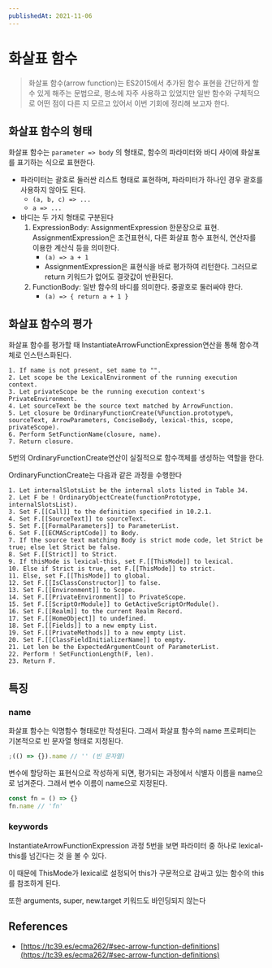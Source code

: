 ```yaml
---
publishedAt: 2021-11-06
---
```


# 화살표 함수

> 화살표 함수(arrow function)는 ES2015에서 추가된 함수 표현을 간단하게 할 수 있게 해주는 문법으로, 평소에 자주 사용하고 있었지만 일반 함수와 구체적으로 어떤 점이 다른 지 모르고 있어서 이번 기회에 정리해 보고자 한다.

## 화살표 함수의 형태

화살표 함수는 `parameter => body` 의 형태로, 함수의 파라미터와 바디 사이에 화살표를 표기하는 식으로 표현한다.

- 파라미터는 괄호로 둘러싼 리스트 형태로 표현하며, 파라미터가 하나인 경우 괄호를 사용하지 않아도 된다.
  - `(a, b, c) => ...`
  - `a => ...`
- 바디는 두 가지 형태로 구분된다
  1. ExpressionBody: AssignmentExpression 한문장으로 표현.
     AssignmentExpression은 조건표현식, 다른 화살표 함수 표현식, 연산자를 이용한 계산식 등을 의미한다.
     - `(a) => a + 1`
     - AssignmentExpression은 표현식을 바로 평가하여 리턴한다. 그러므로 return 키워드가 없어도 결괏값이 반환된다.
  2. FunctionBody: 일반 함수의 바디를 의미한다. 중괄호로 둘러싸야 한다.
     - `(a) => { return a + 1 }`

## 화살표 함수의 평가

화살표 함수를 평가할 때 InstantiateArrowFunctionExpression연산을 통해 함수객체로 인스턴스화된다.

```
1. If name is not present, set name to "".
2. Let scope be the LexicalEnvironment of the running execution context.
3. Let privateScope be the running execution context's PrivateEnvironment.
4. Let sourceText be the source text matched by ArrowFunction.
5. Let closure be OrdinaryFunctionCreate(%Function.prototype%, sourceText, ArrowParameters, ConciseBody, lexical-this, scope, privateScope).
6. Perform SetFunctionName(closure, name).
7. Return closure.
```

5번의 OrdinaryFunctionCreate연산이 실질적으로 함수객체를 생성하는 역할을 한다.

OrdinaryFunctionCreate는 다음과 같은 과정을 수행한다

```
1. Let internalSlotsList be the internal slots listed in Table 34.
2. Let F be ! OrdinaryObjectCreate(functionPrototype, internalSlotsList).
3. Set F.[[Call]] to the definition specified in 10.2.1.
4. Set F.[[SourceText]] to sourceText.
5. Set F.[[FormalParameters]] to ParameterList.
6. Set F.[[ECMAScriptCode]] to Body.
7. If the source text matching Body is strict mode code, let Strict be true; else let Strict be false.
8. Set F.[[Strict]] to Strict.
9. If thisMode is lexical-this, set F.[[ThisMode]] to lexical.
10. Else if Strict is true, set F.[[ThisMode]] to strict.
11. Else, set F.[[ThisMode]] to global.
12. Set F.[[IsClassConstructor]] to false.
13. Set F.[[Environment]] to Scope.
14. Set F.[[PrivateEnvironment]] to PrivateScope.
15. Set F.[[ScriptOrModule]] to GetActiveScriptOrModule().
16. Set F.[[Realm]] to the current Realm Record.
17. Set F.[[HomeObject]] to undefined.
18. Set F.[[Fields]] to a new empty List.
19. Set F.[[PrivateMethods]] to a new empty List.
20. Set F.[[ClassFieldInitializerName]] to empty.
21. Let len be the ExpectedArgumentCount of ParameterList.
22. Perform ! SetFunctionLength(F, len).
23. Return F.
```

## 특징

### name

화살표 함수는 익명함수 형태로만 작성된다. 그래서 화살표 함수의 name 프로퍼티는 기본적으로 빈 문자열 형태로 지정된다.

```jsx
;(() => {}).name // '' (빈 문자열)
```

변수에 할당하는 표현식으로 작성하게 되면, 평가되는 과정에서 식별자 이름을 name으로 넘겨준다. 그래서 변수 이름이 name으로 지정된다.

```jsx
const fn = () => {}
fn.name // 'fn'
```

### keywords

InstantiateArrowFunctionExpression 과정 5번을 보면 파라미터 중 하나로 lexical-this를 넘긴다는 것 을 볼 수 있다.

이 때문에 ThisMode가 lexical로 설정되어 this가 구문적으로 감싸고 있는 함수의 this를 참조하게 된다.

또한 arguments, super, new.target 키워드도 바인딩되지 않는다

## References

- [https://tc39.es/ecma262/#sec-arrow-function-definitions](https://tc39.es/ecma262/#sec-arrow-function-definitions)
